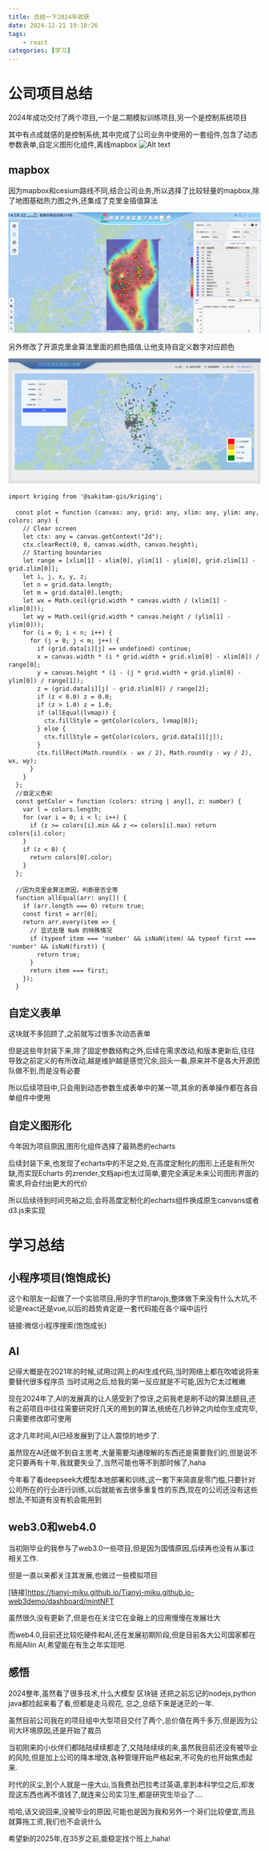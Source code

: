 ```yaml
---
title: 总结一下2024年收获
date: 2024-12-21 19:10:26
tags:
    - react
categories: [学习]
---
```


# 公司项目总结
2024年成功交付了两个项目,一个是二期模拟训练项目,另一个是控制系统项目

其中有点成就感的是控制系统,其中完成了公司业务中使用的一套组件,包含了动态参数表单,自定义图形化组件,离线mapbox
![Alt text](/img/2024-12.gif)
<!-- more -->
## mapbox
因为mapbox和cesium路线不同,结合公司业务,所以选择了比较轻量的mapbox,除了地图基础热力图之外,还集成了克里金插值算法

![Alt text](/img/2024-12-1.gif)

另外修改了开源克里金算法里面的颜色插值,让他支持自定义数字对应颜色

![Alt text](/img/2024-12-2.png)

```
import kriging from '@sakitam-gis/kriging';

  const plot = function (canvas: any, grid: any, xlim: any, ylim: any, colors: any) {
    // Clear screen
    let ctx: any = canvas.getContext("2d");
    ctx.clearRect(0, 0, canvas.width, canvas.height);
    // Starting boundaries
    let range = [xlim[1] - xlim[0], ylim[1] - ylim[0], grid.zlim[1] - grid.zlim[0]];
    let i, j, x, y, z;
    let n = grid.data.length;
    let m = grid.data[0].length;
    let wx = Math.ceil(grid.width * canvas.width / (xlim[1] - xlim[0]));
    let wy = Math.ceil(grid.width * canvas.height / (ylim[1] - ylim[0]));
    for (i = 0; i < n; i++) {
      for (j = 0; j < m; j++) {
        if (grid.data[i][j] == undefined) continue;
        x = canvas.width * (i * grid.width + grid.xlim[0] - xlim[0]) / range[0];
        y = canvas.height * (1 - (j * grid.width + grid.ylim[0] - ylim[0]) / range[1]);
        z = (grid.data[i][j] - grid.zlim[0]) / range[2];
        if (z < 0.0) z = 0.0;
        if (z > 1.0) z = 1.0;
        if (allEqual(lvmap)) {
          ctx.fillStyle = getColor(colors, lvmap[0]);
        } else {
          ctx.fillStyle = getColor(colors, grid.data[i][j]);
        }
        ctx.fillRect(Math.round(x - wx / 2), Math.round(y - wy / 2), wx, wy);
      }
    }
  };
  //自定义色彩
  const getColor = function (colors: string | any[], z: number) {
    var l = colors.length;
    for (var i = 0; i < l; i++) {
      if (z >= colors[i].min && z <= colors[i].max) return colors[i].color;
    }
    if (z < 0) {
      return colors[0].color;
    }
  };

  //因为克里金算法原因，判断是否全等
  function allEqual(arr: any[]) {
    if (arr.length === 0) return true;
    const first = arr[0];
    return arr.every(item => {
      // 显式处理 NaN 的特殊情况
      if (typeof item === 'number' && isNaN(item) && typeof first === 'number' && isNaN(first)) {
        return true;
      }
      return item === first;
    });
  }

```


## 自定义表单

这块就不多回顾了,之前就写过很多次动态表单

但是这些年封装下来,除了固定参数结构之外,后续在需求改动,和版本更新后,往往导致之前定义的有所改动,越是维护越是感觉冗余,回头一看,原来并不是各大开源团队做不到,而是没有必要

所以后续项目中,只会用到动态参数生成表单中的某一项,其余的表单操作都在各自单组件中使用


## 自定义图形化

今年因为项目原因,图形化组件选择了最熟悉的echarts

后续封装下来,也发现了echarts中的不足之处,在高度定制化的图形上还是有所欠缺,而实现Echarts 的zrender,文档api也太过简单,要完全满足未来公司图形界面的需求,将会付出更大的代价

所以后续待到时间充裕之后,会将高度定制化的echarts组件换成原生canvans或者d3.js来实现



# 学习总结

## 小程序项目(饱饱成长)

这个和朋友一起做了一个实验项目,用的字节的tarojs,整体做下来没有什么大坑,不论是react还是vue,以后的趋势肯定是一套代码能在各个端中运行

链接:微信小程序搜索(饱饱成长)


## AI

记得大概是在2021年的时候,试用过网上的AI生成代码,当时网络上都在吹嘘说将来要替代很多程序员 当时试用之后,给我的第一反应就是不可能,因为它太过稚嫩

现在2024年了,AI的发展真的让人感受到了惊讶,之前我老是刷不动的算法题目,还有之前项目中往往需要研究好几天的用到的算法,统统在几秒钟之内给你生成完毕,只需要修改即可使用

这才几年时间,AI已经发展到了让人震惊的地步了.

虽然现在AI还做不到自主思考,大量需要沟通理解的东西还是需要我们的,但是说不定只要再有十年,我就要失业了,当然可能也等不到那时候了,haha

今年看了看deepseek大模型本地部署和训练,这一套下来简直是零门槛,只要针对公司所在的行业进行训练,以后就能省去很多重复性的东西,现在的公司还没有这些想法,不知道有没有机会能用到


## web3.0和web4.0

当初刚毕业的我参与了web3.0一些项目,但是因为国情原因,后续再也没有从事过相关工作.

但是一直以来都关注其发展,也做过一些模拟项目

[链接]https://tianyi-miku.github.io/Tianyi-miku.github.io-web3demo/dashboard/mintNFT

虽然很久没有更新了,但是也在关注它在金融上的应用慢慢在发展壮大

而web4.0,目前还比较吃硬件和AI,还在发展初期阶段,但是目前各大公司国家都在布局Allin AI,希望能在有生之年实现吧.


## 感悟

2024整年,虽然看了很多技术,什么大模型 区块链 还把之前忘记的nodejs,python java都捡起来看了看,但都是走马观花, 总之,总结下来是迷茫的一年.

虽然目前公司我在的项目组中大型项目交付了两个,总价值在两千多万,但是因为公司大环境原因,还是开始了裁员

当初刚来的小伙伴们都陆陆续续都走了,又陆陆续续的来,虽然我目前还没有被毕业的风险,但是加上公司的降本增效,各种管理开始严格起来,不可免的也开始焦虑起来.

时代的灰尘,到个人就是一座大山,当我费劲巴拉考过英语,拿到本科学位之后,却发现这东西也再不值钱了,就连来公司实习生,都是研究生毕业了....

哈哈,话又说回来,没被毕业的原因,可能也是因为我和另外一个哥们比较便宜,而且就算拖工资,我们也不会说什么

希望新的2025年,在35岁之前,能稳定找个班上,haha!


